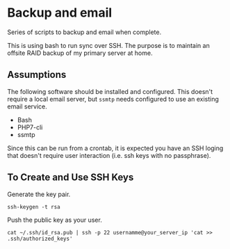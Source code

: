 # Backup and email

Series of scripts to backup and email when complete.

This is using bash to run sync over SSH.  The purpose is to maintain an offsite RAID backup of my primary server at home.

## Assumptions

The following software should be installed and configured.  This doesn't require a local email server, but `ssmtp` needs configured to use an existing email service.

* Bash
* PHP7-cli
* ssmtp

Since this can be run from a crontab, it is expected you have an SSH loging that doesn't require user interaction (i.e. ssh keys with no passphrase).

## To Create and Use SSH Keys

Generate the key pair.

    ssh-keygen -t rsa

Push the public key as your user.

    cat ~/.ssh/id_rsa.pub | ssh -p 22 usernamme@your_server_ip 'cat >> .ssh/authorized_keys'
